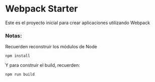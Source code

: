 # Webpack Starter

Este es el proyecto inicial para crear aplicaciones utilizando Webpack

### Notas:
Recuerden reconstruir los módulos de Node
```
npm install
```
Y para construir el build, recuerden:
```
npm run build
```